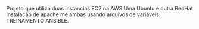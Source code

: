 Projeto que utiliza duas instancias EC2 na AWS
Uma Ubuntu e outra RedHat
Instalação de apache me ambas usando arquivos de variáveis
TREINAMENTO ANSIBLE.
